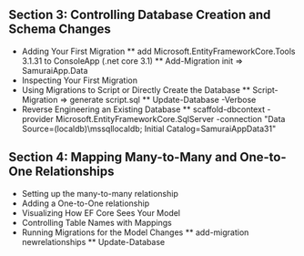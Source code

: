## Section 3: Controlling Database Creation and Schema Changes
* Adding Your First Migration
** add Microsoft.EntityFrameworkCore.Tools 3.1.31 to ConsoleApp (.net core 3.1)
** Add-Migration init => SamuraiApp.Data
* Inspecting Your First Migration
* Using Migrations to Script or Directly Create the Database
** Script-Migration => generate script.sql
** Update-Database -Verbose
* Reverse Engineering an Existing Database
** scaffold-dbcontext -provider Microsoft.EntityFrameworkCore.SqlServer -connection "Data Source=(localdb)\\mssqllocaldb; Initial Catalog=SamuraiAppData31"
## Section 4: Mapping Many-to-Many and One-to-One Relationships
* Setting up the many-to-many relationship
* Adding a One-to-One relationship
* Visualizing How EF Core Sees Your Model
* Controlling Table Names with Mappings
* Running Migrations for the Model Changes
** add-migration newrelationships
** Update-Database